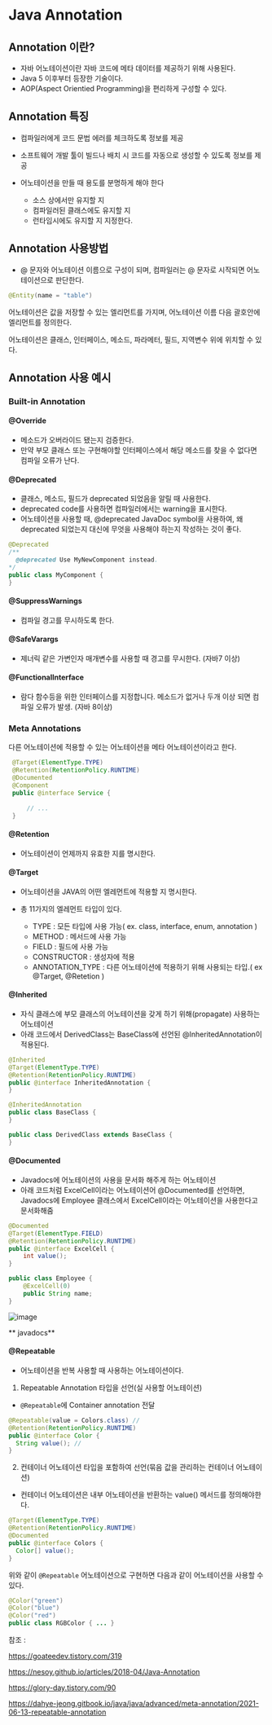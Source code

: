 # Java Annotation

## Annotation 이란?

* 자바 어노테이션이란 자바 코드에 메타 데이터를 제공하기 위해 사용된다.
* Java 5 이후부터 등장한 기술이다.
* AOP(Aspect Orientied Programming)을 편리하게 구성할 수 있다.

## Annotation 특징
* 컴파일러에게 코드 문법 에러를 체크하도록 정보를 제공

* 소프트웨어 개발 툴이 빌드나 배치 시 코드를 자동으로 생성할 수 있도록 정보를 제공
* 어노테이션을 만들 때 용도를 분명하게 해야 한다
  * 소스 상에서만 유지할 지
  * 컴파일러된 클래스에도 유지할 지
  * 런타임시에도 유지할 지 지정한다.

## Annotation 사용방법

* @ 문자와 어노테이션 이름으로 구성이 되며, 컴파일러는 @ 문자로 시작되면 어노테이션으로 판단한다. 
```java
@Entity(name = "table")
```
어노테이션은 값을 저장할 수 있는 엘리먼트를 가지며, 어노테이션 이름 다음 괄호안에 엘리먼트를 정의한다.

어노테이션은 클래스, 인터페이스, 메소드, 파라메터, 필드, 지역변수 위에 위치할 수 있다.


## Annotation 사용 예시

### Built-in Annotation

#### **@Override**
* 메소드가 오버라이드 됐는지 검증한다.
* 만약 부모 클래스 또는 구현해야할 인터페이스에서 해당 메소드를 찾을 수 없다면 컴파일 오류가 난다.

#### **@Deprecated**
* 클래스, 메소드, 필드가 deprecated 되었음을 알릴 때 사용한다.
* deprecated code를 사용하면 컴파일러에서는 warning을 표시한다.
* 어노테이션을 사용할 때, @deprecated JavaDoc symbol을 사용하여, 왜 deprecated 되었는지 대신에 무엇을 사용해야 하는지 작성하는 것이 좋다.

```java
@Deprecated
/**
  @deprecated Use MyNewComponent instead.
*/
public class MyComponent {
}
```

#### **@SuppressWarnings**
* 컴파일 경고를 무시하도록 한다.

#### **@SafeVarargs**
* 제너릭 같은 가변인자 매개변수를 사용할 때 경고를 무시한다. (자바7 이상)

#### **@FunctionalInterface**
* 람다 함수등을 위한 인터페이스를 지정합니다. 메소드가 없거나 두개 이상 되면 컴파일 오류가 발생. (자바 8이상)

### Meta Annotations
다른 어노테이션에 적용할 수 있는 어노테이션을 메타 어노테이션이라고 한다.

```java
 @Target(ElementType.TYPE)
 @Retention(RetentionPolicy.RUNTIME)
 @Documented
 @Component
 public @interface Service {
 
     // ...
 }
```

#### @Retention
* 어노테이션이 언제까지 유효한 지를 명시한다.

#### @Target
* 어노테이션을 JAVA의 어떤 엘레먼트에 적용할 지 명시한다.
* 총 11가지의 엘레먼트 타입이 있다.

  * TYPE : 모든 타입에 사용 가능( ex. class, interface, enum, annotation )
  * METHOD : 메서드에 사용 가능
  * FIELD : 필드에 사용 가능
  * CONSTRUCTOR : 생성자에 적용
  * ANNOTATION_TYPE : 다른 어노테이션에 적용하기 위해 사용되는 타입.( ex @Target, @Retetion )

#### @Inherited
* 자식 클래스에 부모 클래스의 어노테이션을 갖게 하기 위해(propagate) 사용하는 어노테이션
* 아래 코드에서 DerivedClass는 BaseClass에 선언된 @InheritedAnnotation이 적용된다.
```java
@Inherited
@Target(ElementType.TYPE)
@Retention(RetentionPolicy.RUNTIME)
public @interface InheritedAnnotation {
}

@InheritedAnnotation
public class BaseClass {
}

public class DerivedClass extends BaseClass {
}
```

#### **@Documented**
* Javadocs에 어노테이션의 사용을 문서화 해주게 하는 어노테이션
* 아래 코드처럼 ExcelCell이라는 어노테이션어 @Documented를 선언하면, Javadocs에 Employee 클래스에서 ExcelCell이라는 어노테이션을 사용한다고 문서화해줌
```java
@Documented
@Target(ElementType.FIELD)
@Retention(RetentionPolicy.RUNTIME)
public @interface ExcelCell {
    int value();
}

public class Employee {
    @ExcelCell(0)
    public String name;
}
```

![image](https://user-images.githubusercontent.com/36829127/177041358-895b6795-a875-4dd1-b3fe-791cefc7940d.png)

**    javadocs**

#### **@Repeatable**
* 어노테이션을 반복 사용할 때 사용하는 어노테이션이다.

1. Repeatable Annotation 타입을 선언(실 사용할 어노테이션)
  * `@Repeatable`에 Container annotation 전달
```java
@Repeatable(value = Colors.class) // 
@Retention(RetentionPolicy.RUNTIME)
public @interface Color {
  String value(); // 
}
```

2. 컨테이너 어노테이션 타입을 포함하여 선언(묶음 값을 관리하는 컨테이너 어노테이션)
  * 컨테이너 어노테이션은 내부 어노테이션을 반환하는 value() 메서드를 정의해야한다.
```java
@Target(ElementType.TYPE)
@Retention(RetentionPolicy.RUNTIME)
@Documented
public @interface Colors {
  Color[] value();  
}
```

위와 같이 `@Repeatable` 어노테이션으로 구현하면 다음과 같이 어노테이션을 사용할 수 있다.
```java
@Color("green")
@Color("blue")
@Color("red")
public class RGBColor { ... }
```



참조 : 

https://goateedev.tistory.com/319

https://nesoy.github.io/articles/2018-04/Java-Annotation

https://glory-day.tistory.com/90

https://dahye-jeong.gitbook.io/java/java/advanced/meta-annotation/2021-06-13-repeatable-annotation
